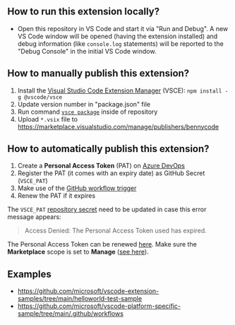## How to run this extension locally?

- Open this repository in VS Code and start it via "Run and Debug". A new VS Code window will be opened (having the extension installed) and debug information (like `console.log` statements) will be reported to the "Debug Console" in the initial VS Code window.

## How to manually publish this extension?

1. Install the [Visual Studio Code Extension Manager](https://www.npmjs.com/package/@vscode/vsce) (VSCE): `npm install -g @vscode/vsce`
1. Update version number in "package.json" file
1. Run command [`vsce package`](https://code.visualstudio.com/api/working-with-extensions/publishing-extension#usage) inside of repository
1. Upload `*.vsix` file to https://marketplace.visualstudio.com/manage/publishers/bennycode

## How to automatically publish this extension?

1. Create a **Personal Access Token** (PAT) on [Azure DevOps](https://azure.microsoft.com/services/devops/)
2. Register the PAT (it comes with an expiry date) as GitHub Secret (`VSCE_PAT`)
3. Make use of the [GitHub workflow trigger](https://github.com/bennycode/sort-everything/actions/workflows/publish-extension.yml)
4. Renew the PAT if it expires

The `VSCE_PAT` [repository secret](https://github.com/bennycode/sort-everything/settings/secrets/actions) need to be updated in case this error message appears:

> Access Denied: The Personal Access Token used has expired.

The Personal Access Token can be renewed [here](https://dev.azure.com/bennycode/_usersSettings/tokens). Make sure the **Marketplace** scope is set to **Manage** ([see here](https://code.visualstudio.com/api/working-with-extensions/publishing-extension)).

## Examples

- https://github.com/microsoft/vscode-extension-samples/tree/main/helloworld-test-sample
- https://github.com/microsoft/vscode-platform-specific-sample/tree/main/.github/workflows
